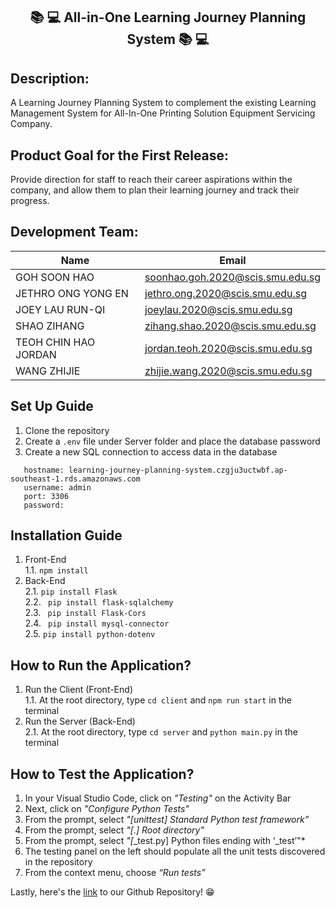 <h2 align='center'>📚 💻 All-in-One Learning Journey Planning System 📚 💻 </h2>

## Description:
A Learning Journey Planning System to complement the existing Learning Management System for All-In-One Printing Solution Equipment Servicing Company.

## Product Goal for the First Release:
Provide direction for staff to reach their career aspirations within the company, and allow them to plan their learning journey and track their progress.

## Development Team:

| Name  | Email |
| ------------- | ------------- |
| GOH SOON HAO  | soonhao.goh.2020@scis.smu.edu.sg |
| JETHRO ONG YONG EN | jethro.ong.2020@scis.smu.edu.sg |
| JOEY LAU RUN-QI | joeylau.2020@scis.smu.edu.sg | 
| SHAO ZIHANG  | zihang.shao.2020@scis.smu.edu.sg |
| TEOH CHIN HAO JORDAN  | jordan.teoh.2020@scis.smu.edu.sg |
| WANG ZHIJIE  | zhijie.wang.2020@scis.smu.edu.sg |


## Set Up Guide
1. Clone the repository 
2. Create a ```.env``` file under Server folder and place the database password
3. Create a new SQL connection to access data in the database <br/>
  ```
     hostname: learning-journey-planning-system.czgju3uctwbf.ap-southeast-1.rds.amazonaws.com
     username: admin
     port: 3306
     password: 
  ```


## Installation Guide 
1. Front-End <br/>
  1.1. ```npm install```
2. Back-End <br/>
  2.1. ```pip install Flask``` <br/>
  2.2. ``` pip install flask-sqlalchemy```  <br/>
  2.3. ``` pip install Flask-Cors```  <br/>
  2.4. ``` pip install mysql-connector``` <br/>
  2.5. ```pip install python-dotenv``` <br/>
  
 ## How to Run the Application?
 1. Run the Client (Front-End) <br/>
  1.1. At the root directory, type ```cd client``` and ```npm run start``` in the terminal
2. Run the Server (Back-End) <br/>
  2.1. At the root directory, type ```cd server``` and ```python main.py``` in the terminal

 
 ## How to Test the Application?
 1. In your Visual Studio Code, click on *"Testing"* on the Activity Bar
 2. Next, click on *"Configure Python Tests"*
 3. From the prompt, select *"[unittest] Standard Python test framework"*
 4. From the prompt, select *"[.] Root directory"*
 5. From the prompt, select *"[*_test.py] Python files ending with ‘_test’"*
 6. The testing panel on the left should populate all the unit tests discovered in the repository
 7. From the context menu, choose *“Run tests”*


Lastly, here's the [link](https://github.com/SPM-G2T2/learning-journey-planning-system) to our Github Repository! 😁
